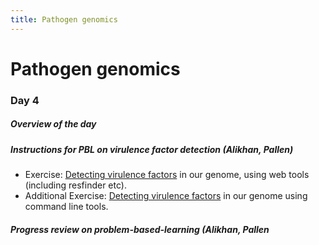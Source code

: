 ```yaml
---
title: Pathogen genomics
---
```


# Pathogen genomics

### Day 4

##### Overview of the day

##### Instructions for PBL on virulence factor detection (Alikhan, Pallen)

- Exercise: [Detecting virulence factors](/seq-analysis/detect_vir) in our genome, using web tools (including resfinder etc).
- Additional Exercise: [Detecting virulence factors](/seq-analysis/detect_vir_cli) in our genome using command line tools.

##### Progress review on problem-based-learning (Alikhan, Pallen

